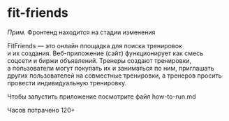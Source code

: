 # fit-friends

_Прим._ Фронтенд находится на стадии изменения

FitFriends — это онлайн площадка для поиска тренировок и их создания. Веб-приложение (сайт) функционирует как смесь соцсети и биржи объявлений. Тренеры создают тренировки, а пользователи могут покупать их и заниматься по ним, приглашать других пользователей на совместные тренировки, а тренеров просить провести индивидуальную тренировку.

Чтобы запустить приложение посмотрите файл how-to-run.md

Часов потрачено 120+
